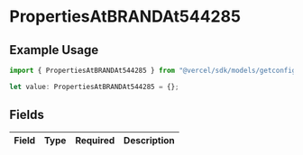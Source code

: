 # PropertiesAtBRANDAt544285

## Example Usage

```typescript
import { PropertiesAtBRANDAt544285 } from "@vercel/sdk/models/getconfigurationproductsop.js";

let value: PropertiesAtBRANDAt544285 = {};
```

## Fields

| Field       | Type        | Required    | Description |
| ----------- | ----------- | ----------- | ----------- |